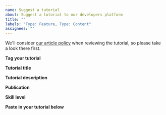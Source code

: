 ```yaml
---
name: Suggest a tutorial
about: Suggest a tutorial to our developers platform
title: ""
labels: "Type: Feature, Type: Content"
assignees: ""
---
```


We'll consider [our article policy](https://byteco.org/en/contributing/adding-articles/) when reviewing the tutorial, so please take a look there first.

**Tag your tutorial**

<!-- What topics are covered in your tutorial? Check out the current tags on https://byteco.org/en/developers/tutorials/ but feel free to add new ones -->

**Tutorial title**

<!-- What is the title of your tutorial?-->

**Tutorial description**

<!-- Summarise what the user should be able to accomplish by following tutorial -->

**Publication**

<!-- If it's been published elsewhere already, let us know -->

**Skill level**

<!-- What level of experience does someone need to be to complete the tutorial? Beginner/Intermediate/Advanced -->

**Paste in your tutorial below**

<!-- Please paste in markdown -->
